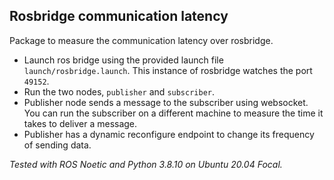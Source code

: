 ## Rosbridge communication latency

Package to measure the communication latency over rosbridge.

* Launch ros bridge using the provided launch file `launch/rosbridge.launch`. This instance of rosbridge watches the port `49152`.
* Run the two nodes, `publisher` and `subscriber`.
* Publisher node sends a message to the subscriber using websocket. You can run the subscriber on a different machine to measure the time it takes to deliver a message.
* Publisher has a dynamic reconfigure endpoint to change its frequency of sending data.

_Tested with ROS Noetic and Python 3.8.10 on Ubuntu 20.04 Focal._
